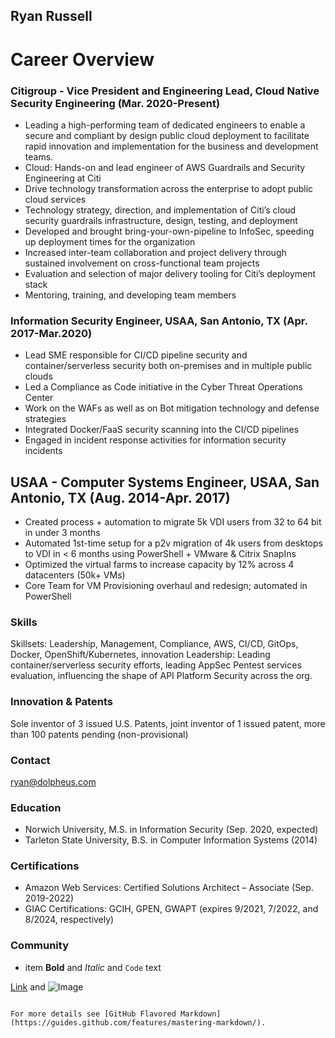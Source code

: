 ## Ryan Russell

# Career Overview
### Citigroup - Vice President and Engineering Lead, Cloud Native Security Engineering (Mar. 2020-Present)
- Leading a high-performing team of dedicated engineers to enable a secure and compliant by design public cloud deployment to facilitate rapid innovation and implementation for the business and development teams.
- Cloud: Hands-on and lead engineer of AWS Guardrails and Security Engineering at Citi
- Drive technology transformation across the enterprise to adopt public cloud services
- Technology strategy, direction, and implementation of Citi’s cloud security guardrails infrastructure, design, testing, and deployment
- Developed and brought bring-your-own-pipeline to InfoSec, speeding up deployment times for the organization
- Increased inter-team collaboration and project delivery through sustained involvement on cross-functional team projects
- Evaluation and selection of major delivery tooling for Citi’s deployment stack
- Mentoring, training, and developing team members
### Information Security Engineer, USAA, San Antonio, TX (Apr. 2017-Mar.2020)
- Lead SME responsible for CI/CD pipeline security and container/serverless security both on-premises and in multiple public clouds
- Led a Compliance as Code initiative in the Cyber Threat Operations Center
- Work on the WAFs as well as on Bot mitigation technology and defense strategies
- Integrated Docker/FaaS security scanning into the CI/CD pipelines
- Engaged in incident response activities for information security incidents
## USAA - Computer Systems Engineer, USAA, San Antonio, TX (Aug. 2014-Apr. 2017)
- Created process + automation to migrate 5k VDI users from 32 to 64 bit in under 3 months
- Automated 1st-time setup for a p2v migration of 4k users from desktops to VDI in < 6 months using PowerShell + VMware & Citrix SnapIns
- Optimized the virtual farms to increase capacity by 12% across 4 datacenters (50k+ VMs)
- Core Team for VM Provisioning overhaul and redesign; automated in PowerShell

 
       

### Skills
Skillsets: Leadership, Management, Compliance, AWS, CI/CD, GitOps, Docker, OpenShift/Kubernetes, innovation
Leadership: Leading container/serverless security efforts, leading AppSec Pentest services evaluation, influencing the shape of API Platform Security across the org.

### Innovation & Patents
Sole inventor of 3 issued U.S. Patents, joint inventor of 1 issued patent, more than 100 patents pending (non-provisional)

### Contact
ryan@dolpheus.com

### Education
- Norwich University, M.S. in Information Security (Sep. 2020, expected)
- Tarleton State University, B.S. in Computer Information Systems (2014) 

### Certifications
- Amazon Web Services: Certified Solutions Architect – Associate (Sep. 2019-2022)    
- GIAC Certifications: GCIH, GPEN, GWAPT (expires 9/2021, 7/2022, and 8/2024, respectively)

### Community
- item
**Bold** and _Italic_ and `Code` text

[Link](url) and ![Image](src)
```

For more details see [GitHub Flavored Markdown](https://guides.github.com/features/mastering-markdown/).

